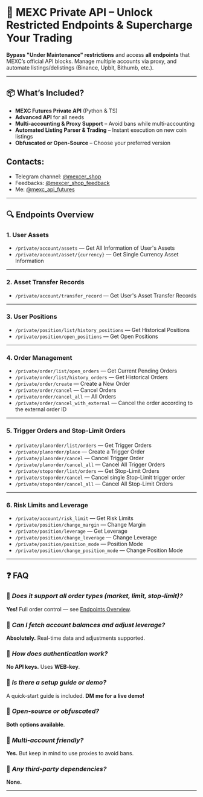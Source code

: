 # 🚀 **MEXC Private API – Unlock Restricted Endpoints & Supercharge Your Trading**  

**Bypass "Under Maintenance" restrictions** and access **all endpoints** that MEXC’s official API blocks. Manage multiple accounts via proxy, and automate listings/delistings (Binance, Upbit, Bithumb, etc.).    

---

## 📦 **What’s Included?**  

- **MEXC Futures Private API** (Python & TS)  
- **Advanced API** for all needs 
- **Multi-accounting & Proxy Support** – Avoid bans while multi-accounting  
- **Automated Listing Parser & Trading** – Instant execution on new coin listings  
- **Obfuscated or Open-Source** – Choose your preferred version  

## Contacts:

* Telegram channel: [@mexcer_shop](https://t.me/mexcer_shop)
* Feedbacks: [@mexcer_shop_feedback](https://t.me/mexcer_shop_feedback)
* Me: [@mexc_api_futures](https://t.me/mexc_api_futures)
---

## 🔍 **Endpoints Overview**  

### 1. **User Assets**

- `/private/account/assets` —  Get All Information of User's Assets
- `/private/account/asset/{currency}` — Get Single Currency Asset Information

---

### 2. **Asset Transfer Records**

- `/private/account/transfer_record` — Get User's Asset Transfer Records

---

### 3. **User Positions**
 
- `/private/position/list/history_positions` — Get Historical Positions 
- `/private/position/open_positions` — Get Open Positions

---

### 4. **Order Management**

- `/private/order/list/open_orders` — Get Current Pending Orders
- `/private/order/list/history_orders` — Get Historical Orders
- `/private/order/create` — Create a New Order
- `/private/order/cancel` — Cancel Orders 
- `/private/order/cancel_all` —  All Orders
- `/private/order/cancel_with_external` — Cancel the order according to the external order ID

---

### 5. **Trigger Orders and Stop-Limit Orders**

#### 
- `/private/planorder/list/orders` — Get Trigger Orders
- `/private/planorder/place` — Create a Trigger Order
- `/private/planorder/cancel` — Cancel Trigger Order
- `/private/planorder/cancel_all` — Cancel All Trigger Orders
- `/private/stoporder/list/orders` — Get Stop-Limit Orders
- `/private/stoporder/cancel` — Cancel single Stop-Limit trigger order
- `/private/stoporder/cancel_all` — Cancel All Stop-Limit Orders

---

### 6. **Risk Limits and Leverage**

- `/private/account/risk_limit` — Get Risk Limits
- `/private/position/change_margin` — Change Margin
- `/private/position/leverage` — Get Leverage
- `/private/position/change_leverage` — Change Leverage
- `/private/position/position_mode` —  Position Mode
- `/private/position/change_position_mode` — Change Position Mode

---

## ❓ **FAQ**  

### 🔹 *Does it support all order types (market, limit, stop-limit)?*  
**Yes!** Full order control — see [Endpoints Overview](#endpoints-overview).  

### 🔹 *Can I fetch account balances and adjust leverage?*  
**Absolutely.** Real-time data and adjustments supported.  

### 🔹 *How does authentication work?*  
**No API keys.** Uses **WEB-key**.  

### 🔹 *Is there a setup guide or demo?*  
A quick-start guide is included. **DM me for a live demo!**  

### 🔹 *Open-source or obfuscated?*  
**Both options available**.  

### 🔹 *Multi-account friendly?*  
**Yes.** But keep in mind to use proxies to avoid bans.  

### 🔹 *Any third-party dependencies?*  
**None.** 

---
